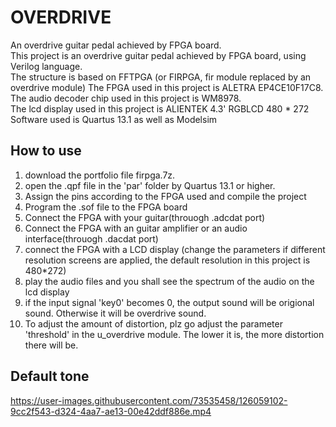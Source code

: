 
# OVERDRIVE

An overdrive guitar pedal achieved by FPGA board.   
This project is an overdrive guitar pedal achieved by FPGA board, using Verilog language.  
The structure is based on FFTPGA (or FIRPGA, fir module replaced by an overdrive module)
The FPGA used in this project is ALETRA EP4CE10F17C8.  
The audio decoder chip used in this project is WM8978.  
The lcd display used in this project is ALIENTEK 4.3' RGBLCD 480 * 272  
Software used is Quartus 13.1 as well as Modelsim  

## How to use

1. download the portfolio file firpga.7z.
2. open the .qpf file in the 'par' folder by Quartus 13.1 or higher.
3. Assign the pins according to the FPGA used and compile the project
4. Program the .sof file to the FPGA board
5. Connect the FPGA with your guitar(throuogh .adcdat port)
6. Connect the FPGA with an guitar amplifier or an audio interface(throuogh .dacdat port)
7. connect the FPGA with a LCD display (change the parameters if different resolution screens are applied, the default resolution in this project is 480*272)
8. play the audio files and you shall see the spectrum of the audio on the lcd display
9. if the input signal 'key0' becomes 0, the output sound will be origional sound. Otherwise it will be overdrive sound.
10. To adjust the amount of distortion, plz go adjust the parameter 'threshold' in the u_overdrive module. The lower it is, the more distortion there will be.

## Default tone

https://user-images.githubusercontent.com/73535458/126059102-9cc2f543-d324-4aa7-ae13-00e42ddf886e.mp4


